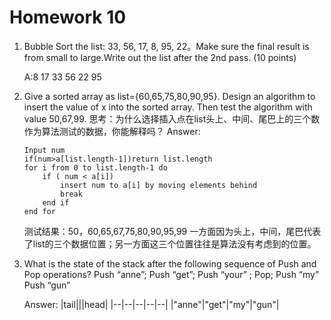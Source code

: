 # Homework 10

1. Bubble Sort the list: 33, 56, 17, 8, 95, 22。Make sure the final result is from small to large.Write out the list after the 2nd pass. (10 points)

    A:8 17 33 56 22 95

2. Give a sorted array as list={60,65,75,80,90,95}. Design an algorithm to insert the value of x into the sorted array. Then test the algorithm with value 50,67,99.
思考：为什么选择插入点在list头上、中间、尾巴上的三个数作为算法测试的数据，你能解释吗？
    Answer:
    ```
    Input num
    if(num>a[list.length-1])return list.length
    for i from 0 to list.length-1 do
        if ( num < a[i])
            insert num to a[i] by moving elements behind
            break
        end if
    end for
    ```
    测试结果：50，60,65,67,75,80,90,95,99
    一方面因为头上，中间，尾巴代表了list的三个数据位置；另一方面这三个位置往往是算法没有考虑到的位置。

3. What is the state of the stack after the following sequence of Push and Pop operations?
Push “anne”; Push “get”; Push “your” ; Pop; Push “my” Push “gun”

    Answer:
    |tail|||head|
    |--|--|--|--|--|
    |"anne"|"get"|"my"|"gun"|